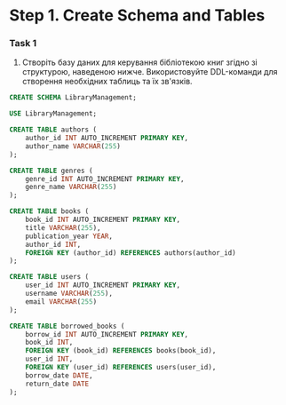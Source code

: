 # Step 1. Create Schema and Tables

### Task 1
1. Створіть базу даних для керування бібліотекою книг згідно зі структурою, наведеною нижче. Використовуйте DDL-команди для створення необхідних таблиць та їх зв'язків.

```sql
CREATE SCHEMA LibraryManagement;

USE LibraryManagement;

CREATE TABLE authors (
	author_id INT AUTO_INCREMENT PRIMARY KEY,
    author_name VARCHAR(255)
);

CREATE TABLE genres (
	genre_id INT AUTO_INCREMENT PRIMARY KEY,
    genre_name VARCHAR(255)
);

CREATE TABLE books (
	book_id INT AUTO_INCREMENT PRIMARY KEY,
    title VARCHAR(255),
    publication_year YEAR,
    author_id INT,
    FOREIGN KEY (author_id) REFERENCES authors(author_id)
);

CREATE TABLE users (
    user_id INT AUTO_INCREMENT PRIMARY KEY,
    username VARCHAR(255),
    email VARCHAR(255)
);

CREATE TABLE borrowed_books (
    borrow_id INT AUTO_INCREMENT PRIMARY KEY,
    book_id INT,
	FOREIGN KEY (book_id) REFERENCES books(book_id),
    user_id INT,
    FOREIGN KEY (user_id) REFERENCES users(user_id),
    borrow_date DATE,
    return_date DATE
);
```
